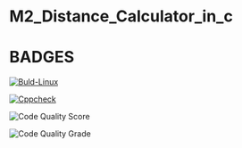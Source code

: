 # M2_Distance_Calculator_in_c
# BADGES

[![Buld-Linux](https://github.com/19wh5a0202-Ujwala/M2_doorSensor/actions/workflows/Build-Linux.yml/badge.svg)](https://github.com/19wh5a0202-Ujwala/M2_doorSensor/actions/workflows/Build-Linux.yml)

[![Cppcheck](https://github.com/19wh5a0202-Ujwala/M2_doorSensor/actions/workflows/cpp-check.yml/badge.svg)](https://github.com/19wh5a0202-Ujwala/M2_doorSensor/actions/workflows/cpp-check.yml)

![Code Quality Score](https://api.codiga.io/project/33160/score/svg)

![Code Quality Grade](https://api.codiga.io/project/33160/status/svg)
